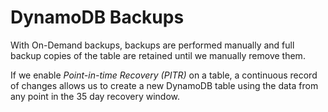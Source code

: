 # DynamoDB Backups

With On-Demand backups, backups are performed manually and full backup copies of the table are retained until we manually remove them.

If we enable _Point-in-time Recovery (PITR)_ on a table, a continuous record of changes allows us to create a new DynamoDB table using the data from any point in the 35 day recovery window.
